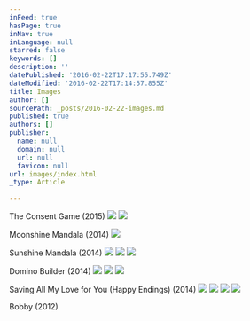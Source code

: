 ```yaml
---
inFeed: true
hasPage: true
inNav: true
inLanguage: null
starred: false
keywords: []
description: ''
datePublished: '2016-02-22T17:17:55.749Z'
dateModified: '2016-02-22T17:14:57.855Z'
title: Images
author: []
sourcePath: _posts/2016-02-22-images.md
published: true
authors: []
publisher:
  name: null
  domain: null
  url: null
  favicon: null
url: images/index.html
_type: Article

---
```

The Consent Game (2015)
![](https://the-grid-user-content.s3-us-west-2.amazonaws.com/b85770e4-fbf0-4807-8dd1-86bf76936d25.jpg)
![](https://the-grid-user-content.s3-us-west-2.amazonaws.com/1df72f59-b315-4d37-9ed8-3ac1369163cb.png)

Moonshine Mandala (2014)
![](https://the-grid-user-content.s3-us-west-2.amazonaws.com/360eb4a8-4bf7-4dd6-910d-e147f137858a.jpg)

Sunshine Mandala (2014)
![](https://the-grid-user-content.s3-us-west-2.amazonaws.com/4de8426c-a67e-446c-bf77-3f4ff4d4f60c.jpg)
![](https://the-grid-user-content.s3-us-west-2.amazonaws.com/85d6dfec-5408-452e-a713-2cae81978e31.jpg)
![](https://the-grid-user-content.s3-us-west-2.amazonaws.com/44106fd8-d9b1-4784-80a2-9b153779a5da.jpg)

Domino Builder (2014)
![](https://the-grid-user-content.s3-us-west-2.amazonaws.com/ddffb553-469c-4c80-818e-8edc9c31c245.jpg)
![](https://the-grid-user-content.s3-us-west-2.amazonaws.com/36cb44ec-c8a3-4be0-bfe3-a275e9696c36.jpg)
![](https://the-grid-user-content.s3-us-west-2.amazonaws.com/08f6b730-98ab-4fec-9880-7e092b155185.jpg)

Saving All My Love for You (Happy Endings)  (2014)
![](https://the-grid-user-content.s3-us-west-2.amazonaws.com/3261d1af-82fb-4e27-8e4c-fce30a971b34.jpg)
![](https://the-grid-user-content.s3-us-west-2.amazonaws.com/a53531fa-4aae-4d14-8015-4b6a5462a72f.jpg)
![](https://the-grid-user-content.s3-us-west-2.amazonaws.com/528a9f19-13e8-435f-b829-28bbf6dec647.jpg)
![](https://the-grid-user-content.s3-us-west-2.amazonaws.com/38f83fca-0dd9-48a5-a4f2-391777fd760f.JPG)

Bobby (2012)